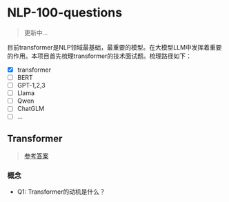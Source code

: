# NLP-100-questions

> 更新中...

目前transformer是NLP领域最基础，最重要的模型。在大模型LLM中发挥着重要的作用。本项目首先梳理transformer的技术面试题。梳理路径如下：

- [X] transformer
- [ ] BERT
- [ ] GPT-1,2,3
- [ ] Llama
- [ ] Qwen
- [ ] ChatGLM
- [ ] ...

## Transformer

> [参考答案](transformer/transformer.md)

### 概念

- Q1: Transformer的动机是什么？

